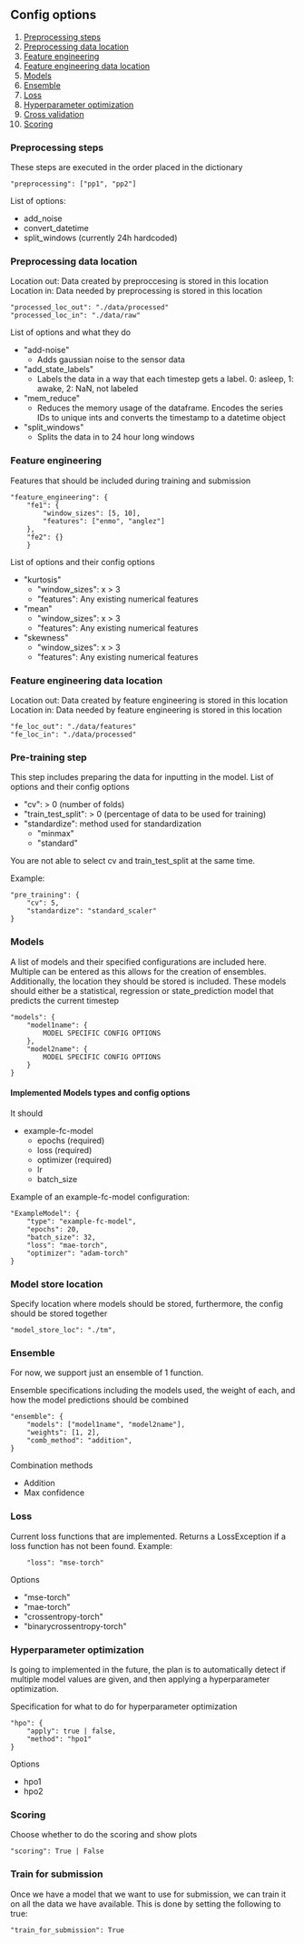## Config options 

1. [Preprocessing steps](#preprocessing-steps)
2. [Preprocessing data location](#preprocessing-data-location)
3. [Feature engineering](#feature-engineering)
4. [Feature engineering data location](#feature-engineering-data-location)
5. [Models](#models)
6. [Ensemble](#ensemble)
7. [Loss](#loss)
8. [Hyperparameter optimization](#hyperparameter-optimization)
9. [Cross validation](#cross-validation)
10. [Scoring](#scoring)


### Preprocessing steps

These steps are executed in the order placed in the dictionary

```
"preprocessing": ["pp1", "pp2"]
```

List of options:
- add_noise
- convert_datetime
- split_windows (currently 24h hardcoded)


### Preprocessing data location
<p>
Location out: Data created by preproccesing is stored in this location <br>
Location in: Data needed by preprocessing is stored in this location
</p>

```
"processed_loc_out": "./data/processed"
"processed_loc_in": "./data/raw"
```

List of options and what they do
- "add-noise"
    - Adds gaussian noise to the sensor data
- "add_state_labels"
    - Labels the data in a way that each timestep gets a label. 0: asleep, 1: awake, 2: NaN, not labeled
- "mem_reduce"
    - Reduces the memory usage of the dataframe. Encodes the series IDs to unique ints and converts the timestamp to
    a datetime object
- "split_windows"
    - Splits the data in to 24 hour long windows


### Feature engineering

Features that should be included during training and submission


``` 
"feature_engineering": {
    "fe1": {
        "window_sizes": [5, 10],
        "features": ["enmo", "anglez"]
    },
    "fe2": {}
    }
```

List of options and their config options
- "kurtosis"
    - "window_sizes": x > 3
    - "features": Any existing numerical features
- "mean"
    - "window_sizes": x > 3
    - "features": Any existing numerical features
- "skewness"
    - "window_sizes": x > 3
    - "features": Any existing numerical features

### Feature engineering data location
<p>
Location out: Data created by feature engineering is stored in this location <br>
Location in: Data needed by feature engineering is stored in this location
</p>

``` 
"fe_loc_out": "./data/features"
"fe_loc_in": "./data/processed"
```

### Pre-training step

This step includes preparing the data for inputting in the model.
List of options and their config options
- "cv": > 0 (number of folds)
- "train_test_split": > 0 (percentage of data to be used for training)
- "standardize": method used for standardization
    - "minmax"
    - "standard"

You are not able to select cv and train_test_split at the same time.

Example:
```
"pre_training": {
    "cv": 5,
    "standardize": "standard_scaler"
}
```

### Models
A list of models and their specified configurations are included here. Multiple can be entered as this allows for the creation of ensembles. Additionally, the location they should be stored is included.
These models should either be a statistical, regression or state_prediction model that predicts the current timestep
``` 
"models": {
    "model1name": {
        MODEL SPECIFIC CONFIG OPTIONS
    },
    "model2name": {
        MODEL SPECIFIC CONFIG OPTIONS
    }
}
```

#### Implemented Models types and config options
It should 
- example-fc-model
    - epochs (required)
    - loss (required)
    - optimizer (required)
    - lr
    - batch_size


Example of an example-fc-model configuration:

```
"ExampleModel": {
    "type": "example-fc-model",
    "epochs": 20,
    "batch_size": 32,
    "loss": "mae-torch",
    "optimizer": "adam-torch"
}
```

### Model store location
Specify location where models should be stored, furthermore, the config should be stored together 
```
"model_store_loc": "./tm",
```


### Ensemble

For now, we support just an ensemble of 1 function.

Ensemble specifications including the models used, the weight of each, and how the model predictions should be combined

```
"ensemble": {
    "models": ["model1name", "model2name"],
    "weights": [1, 2],
    "comb_method": "addition",
}
```

Combination methods
- Addition
- Max confidence

### Loss

Current loss functions that are implemented. Returns a LossException if a loss function has not been found.
Example:
```
    "loss": "mse-torch"
```

Options
- "mse-torch"
- "mae-torch"
- "crossentropy-torch"
- "binarycrossentropy-torch"

### Hyperparameter optimization
Is going to implemented in the future, the plan is to automatically detect if multiple model values are given, and then applying a hyperparameter optimization.



Specification for what to do for hyperparameter optimization

```
"hpo": {
    "apply": true | false,
    "method": "hpo1"
}
```

Options
- hpo1
- hpo2



### Scoring

Choose whether to do the scoring and show plots

```
"scoring": True | False
```

### Train for submission
Once we have a model that we want to use for submission, we can train it on all the data we have available. This is done by setting the following to true:
```
"train_for_submission": True
```